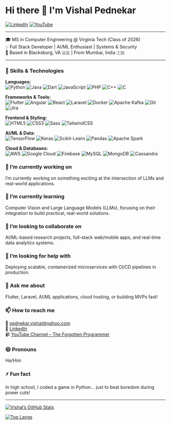 <!-- ![Vishal Pednekar](./assets/images/profile-main.png) -->

# Hi there 👋 I'm Vishal Pednekar

[![LinkedIn](https://img.shields.io/badge/LinkedIn-blue?logo=linkedin&logoColor=white)](https://www.linkedin.com/in/vishalpednekar)
[![YouTube](https://img.shields.io/badge/YouTube-red?logo=youtube&logoColor=white)](https://www.youtube.com/@theforgottenprogrammer7842)

---

🎓 MS in Computer Engineering @ Virginia Tech (Class of 2026)  
💡 Full Stack Developer | AI/ML Enthusiast | Systems & Security  
📍 Based in Blacksburg, VA 🇺🇸 | From Mumbai, India 🇮🇳  

---

### 🧠 Skills & Technologies

**Languages:**  
![Python](https://img.shields.io/badge/Python-3670A0?logo=python&logoColor=ffdd54) ![Java](https://img.shields.io/badge/Java-ED8B00?logo=java&logoColor=white) ![Dart](https://img.shields.io/badge/Dart-0175C2?logo=dart&logoColor=white) ![JavaScript](https://img.shields.io/badge/JavaScript-F7DF1E?logo=javascript&logoColor=black) ![PHP](https://img.shields.io/badge/PHP-777BB4?logo=php&logoColor=white) ![C++](https://img.shields.io/badge/C++-00599C?logo=c%2B%2B&logoColor=white) ![C](https://img.shields.io/badge/C-00599C?logo=c&logoColor=white)

**Frameworks & Tools:**  
![Flutter](https://img.shields.io/badge/Flutter-02569B?logo=flutter&logoColor=white) ![Angular](https://img.shields.io/badge/Angular-DD0031?logo=angular&logoColor=white) ![React](https://img.shields.io/badge/React-20232A?logo=react&logoColor=61DAFB) ![Laravel](https://img.shields.io/badge/Laravel-F55247?logo=laravel&logoColor=white) ![Docker](https://img.shields.io/badge/Docker-2496ED?logo=docker&logoColor=white) ![Apache Kafka](https://img.shields.io/badge/Kafka-231F20?logo=apachekafka&logoColor=white) ![Git](https://img.shields.io/badge/Git-F05032?logo=git&logoColor=white) ![Jira](https://img.shields.io/badge/Jira-0052CC?logo=jira&logoColor=white)

**Frontend & Styling:**  
![HTML5](https://img.shields.io/badge/HTML5-E34F26?logo=html5&logoColor=white) ![CSS3](https://img.shields.io/badge/CSS3-1572B6?logo=css3&logoColor=white) ![Sass](https://img.shields.io/badge/Sass-CC6699?logo=sass&logoColor=white) ![TailwindCSS](https://img.shields.io/badge/TailwindCSS-38B2AC?logo=tailwind-css&logoColor=white)

**AI/ML & Data:**  
![TensorFlow](https://img.shields.io/badge/TensorFlow-FF6F00?logo=tensorflow&logoColor=white) ![Keras](https://img.shields.io/badge/Keras-D00000?logo=keras&logoColor=white) ![Scikit-Learn](https://img.shields.io/badge/scikit--learn-F7931E?logo=scikit-learn&logoColor=white) ![Pandas](https://img.shields.io/badge/Pandas-150458?logo=pandas&logoColor=white) ![Apache Spark](https://img.shields.io/badge/Apache%20Spark-E25A1C?logo=apachespark&logoColor=white)

**Cloud & Databases:**  
![AWS](https://img.shields.io/badge/AWS-232F3E?logo=amazonaws&logoColor=white) ![Google Cloud](https://img.shields.io/badge/Google%20Cloud-4285F4?logo=googlecloud&logoColor=white) ![Firebase](https://img.shields.io/badge/Firebase-FFCA28?logo=firebase&logoColor=black) ![MySQL](https://img.shields.io/badge/MySQL-4479A1?logo=mysql&logoColor=white) ![MongoDB](https://img.shields.io/badge/MongoDB-4EA94B?logo=mongodb&logoColor=white) ![Cassandra](https://img.shields.io/badge/Cassandra-1287B1?logo=apachecassandra&logoColor=white)

### 🔭 I’m currently working on
I’m currently working on something exciting at the intersection of LLMs and real-world applications.

### 🌱 I’m currently learning
Computer Vision and Large Language Models (LLMs), focusing on their integration to build practical, real-world solutions.

### 👯 I’m looking to collaborate on
AI/ML-based research projects, full-stack web/mobile apps, and real-time data analytics systems.

### 🤔 I’m looking for help with
Deploying scalable, containerized microservices with CI/CD pipelines in production.

### 💬 Ask me about
Flutter, Laravel, AI/ML applications, cloud hosting, or building MVPs fast!

### 📫 How to reach me
📧 pednekar.vishal@yahoo.com  
🔗 [LinkedIn](https://www.linkedin.com/in/vishalpednekar)  
📹 [YouTube Channel – The Forgotten Programmer](https://www.youtube.com/@theforgottenprogrammer7842)

### 😄 Pronouns
He/Him

### ⚡ Fun fact
In high school, I coded a game in Python... just to beat boredom during power cuts!

---

[![Vishal’s GitHub Stats](https://github-readme-stats.vercel.app/api?username=ForgottenLight4415&show_icons=true&theme=github_dark)](https://github.com/ForgottenLight4415)

[![Top Langs](https://github-readme-stats.vercel.app/api/top-langs/?username=ForgottenLight4415&layout=compact&theme=github_dark)](https://github.com/ForgottenLight4415)